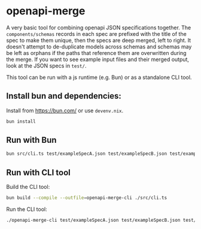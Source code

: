 # openapi-merge

A very basic tool for combining openapi JSON specifications together. The `components/schemas` records in each spec are prefixed with the title of the spec to make them unique, then the specs are deep merged, left to right. It doesn't attempt to de-duplicate models across schemas and schemas may be left as orphans if the paths that reference them are overwritten during the merge. If you want to see example input files and their merged output, look at the JSON specs in `test/`.

This tool can be run with a js runtime (e.g. Bun) or as a standalone CLI tool.


## Install bun and dependencies:

Install from https://bun.com/ or use `devenv.nix`.

```bash
bun install
```

## Run with Bun

```bash
bun src/cli.ts test/exampleSpecA.json test/exampleSpecB.json test/exampleSpecC.json > output.json
```

## Run with CLI tool

Build the CLI tool:

```bash
bun build --compile --outfile=openapi-merge-cli ./src/cli.ts
```

Run the CLI tool:

```bash
./openapi-merge-cli test/exampleSpecA.json test/exampleSpecB.json test/exampleSpecC.json > output.json
```


